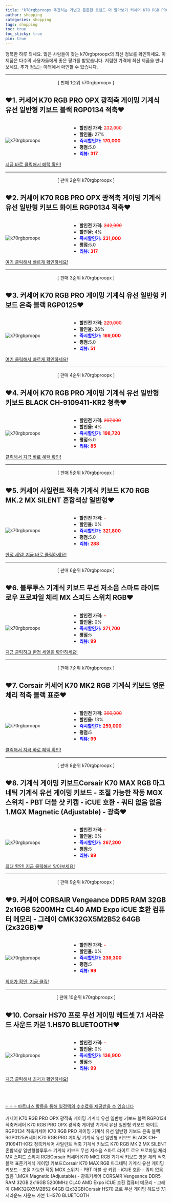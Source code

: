 ```yaml
---
title: "k70rgbproopx 추천하는 가볍고 튼튼한 트렌드 더 알아보기 커세어 K70 RGB PRO OPX"
author: shopping
categories: shopping
tags: shopping
toc: true
toc_sticky: true
pin: true
---
```

행복한 하루 되세요. 많은 사람들이 찾는 k70rgbproopx의 최신 정보를 확인하세요. 이 제품은 다수의 사용자들에게 좋은 평가를 받았습니다. 저렴한 가격에 최신 제품을 만나보세요. 추가 정보는 아래에서 확인할 수 있습니다.

---
<p class="toplist" style="margin: 0 auto; display: block; width: fit-content;">[ 판매 1순위 k70rgbproopx ]</p>

<h2><strong>❤️1. 커세어 K70 RGB PRO OPX 광적축 게이밍 기계식 유선 일반형 키보드 블랙 RGP0134 적축❤️</strong></h2>

<div style="display: flex; align-items: center;">
    <div style="flex: 0.4;">
        <img src="https://thumbnail10.coupangcdn.com/thumbnails/remote/230x230ex/image/rs_quotation_api/axmmu1gb/8e251878ab644d98b67983c91b022966.jpg" alt="k70rgbproopx" style="max-width: 100%;">
    </div>
    <div style="flex: 0.6; margin-left: 10px;">
        <ul>
            <li><strong>할인전 가격:</strong> <del style="color: red;">232,990</del></li>
            <li><strong>할인율:</strong> 27%</li>
            <li><span style='color:blue'><strong>즉시할인가:</strong></span> <span style='color:red'><strong>170,000</strong></span></li>
            <li><strong>평점:</strong>5.0</li>
            <li><span style='color:blue'><strong>리뷰:</strong></span> <span style='color:red'><strong>317</strong></span></li>
        </ul>
    </div>
</div>
<div class="center">
    <a href="https://William4Davisa.github.io?lptag=AF9450613&subid=githubio&pageKey=6932760265&traceid=V0-153&itemId=16780752180&vendorItemId=83961780241" class="myButton">
        지금 바로 클릭해서 혜택 확인!
    </a>
</div>


---
<p class="toplist" style="margin: 0 auto; display: block; width: fit-content;">[ 판매 2순위 k70rgbproopx ]</p>

<h2><strong>❤️2. 커세어 K70 RGB PRO OPX 광적축 게이밍 기계식 유선 일반형 키보드 화이트 RGP0134 적축❤️</strong></h2>

<div style="display: flex; align-items: center;">
    <div style="flex: 0.4;">
        <img src="https://thumbnail9.coupangcdn.com/thumbnails/remote/230x230ex/image/rs_quotation_api/yt9neztn/c76d7385e7904b90a7a101313d84bbdd.jpg" alt="k70rgbproopx" style="max-width: 100%;">
    </div>
    <div style="flex: 0.6; margin-left: 10px;">
        <ul>
            <li><strong>할인전 가격:</strong> <del style="color: red;">242,990</del></li>
            <li><strong>할인율:</strong> 4%</li>
            <li><span style='color:blue'><strong>즉시할인가:</strong></span> <span style='color:red'><strong>231,000</strong></span></li>
            <li><strong>평점:</strong>5.0</li>
            <li><span style='color:blue'><strong>리뷰:</strong></span> <span style='color:red'><strong>317</strong></span></li>
        </ul>
    </div>
</div>
<div class="center">
    <a href="https://William4Davisa.github.io?lptag=AF9450613&subid=githubio&pageKey=6932760265&traceid=V0-153&itemId=16780752178&vendorItemId=83961780234" class="myButton">
        여기 클릭해서 빠르게 확인하세요!
    </a>
</div>


---
<p class="toplist" style="margin: 0 auto; display: block; width: fit-content;">[ 판매 3순위 k70rgbproopx ]</p>

<h2><strong>❤️3. 커세어 K70 RGB PRO 게이밍 기계식 유선 일반형 키보드 은축 블랙 RGP0125❤️</strong></h2>

<div style="display: flex; align-items: center;">
    <div style="flex: 0.4;">
        <img src="https://thumbnail7.coupangcdn.com/thumbnails/remote/230x230ex/image/rs_quotation_api/qfo6xivl/bd084275b165420bab519b6f719d1eb5.jpg" alt="k70rgbproopx" style="max-width: 100%;">
    </div>
    <div style="flex: 0.6; margin-left: 10px;">
        <ul>
            <li><strong>할인전 가격:</strong> <del style="color: red;">229,000</del></li>
            <li><strong>할인율:</strong> 26%</li>
            <li><span style='color:blue'><strong>즉시할인가:</strong></span> <span style='color:red'><strong>169,000</strong></span></li>
            <li><strong>평점:</strong>5.0</li>
            <li><span style='color:blue'><strong>리뷰:</strong></span> <span style='color:red'><strong>51</strong></span></li>
        </ul>
    </div>
</div>
<div class="center">
    <a href="https://William4Davisa.github.io?lptag=AF9450613&subid=githubio&pageKey=6713983699&traceid=V0-153&itemId=15596255268&vendorItemId=82815051920" class="myButton">
        여기 클릭해서 빠르게 확인하세요!
    </a>
</div>


---
<p class="toplist" style="margin: 0 auto; display: block; width: fit-content;">[ 판매 4순위 k70rgbproopx ]</p>

<h2><strong>❤️4. 커세어 K70 RGB PRO 게이밍 기계식 유선 일반형 키보드 BLACK CH-9109411-KR2 청축❤️</strong></h2>

<div style="display: flex; align-items: center;">
    <div style="flex: 0.4;">
        <img src="https://thumbnail9.coupangcdn.com/thumbnails/remote/230x230ex/image/retail/images/2023/08/23/15/5/286241d3-a109-41d8-b023-6efed8e5c46f.jpg" alt="k70rgbproopx" style="max-width: 100%;">
    </div>
    <div style="flex: 0.6; margin-left: 10px;">
        <ul>
            <li><strong>할인전 가격:</strong> <del style="color: red;">207,000</del></li>
            <li><strong>할인율:</strong> 4%</li>
            <li><span style='color:blue'><strong>즉시할인가:</strong></span> <span style='color:red'><strong>198,720</strong></span></li>
            <li><strong>평점:</strong>5.0</li>
            <li><span style='color:blue'><strong>리뷰:</strong></span> <span style='color:red'><strong>85</strong></span></li>
        </ul>
    </div>
</div>
<div class="center">
    <a href="https://William4Davisa.github.io?lptag=AF9450613&subid=githubio&pageKey=6713793438&traceid=V0-153&itemId=15595350264&vendorItemId=86963400020" class="myButton">
        클릭해서 지금 바로 혜택 확인!
    </a>
</div>


---
<p class="toplist" style="margin: 0 auto; display: block; width: fit-content;">[ 판매 5순위 k70rgbproopx ]</p>

<h2><strong>❤️5. 커세어 사일런트 적축 기계식 키보드 K70 RGB MK.2 MX SILENT 혼합색상 일반형❤️</strong></h2>

<div style="display: flex; align-items: center;">
    <div style="flex: 0.4;">
        <img src="https://thumbnail9.coupangcdn.com/thumbnails/remote/230x230ex/image/vendor_inventory/cc7f/7a0a1995b5f26cc8d49b4b6b620cfa04c3616b1ef3d89512b663ee2131cd.png" alt="k70rgbproopx" style="max-width: 100%;">
    </div>
    <div style="flex: 0.6; margin-left: 10px;">
        <ul>
            <li><strong>할인전 가격:</strong> <del style="color: red;">-</del></li>
            <li><strong>할인율:</strong> 0%</li>
            <li><span style='color:blue'><strong>즉시할인가:</strong></span> <span style='color:red'><strong>321,800</strong></span></li>
            <li><strong>평점:</strong>5.0</li>
            <li><span style='color:blue'><strong>리뷰:</strong></span> <span style='color:red'><strong>288</strong></span></li>
        </ul>
    </div>
</div>
<div class="center">
    <a href="https://William4Davisa.github.io?lptag=AF9450613&subid=githubio&pageKey=143576714&traceid=V0-153&itemId=416993626&vendorItemId=86665732660" class="myButton">
        한정 세일! 지금 바로 클릭하세요!
    </a>
</div>


---
<p class="toplist" style="margin: 0 auto; display: block; width: fit-content;">[ 판매 6순위 k70rgbproopx ]</p>

<h2><strong>❤️6. 블루투스 기계식 키보드 무선 저소음 스마트 라이트 로우 프로파일 체리 MX 스피드 스위치 RGB❤️</strong></h2>

<div style="display: flex; align-items: center;">
    <div style="flex: 0.4;">
        <img src="https://thumbnail7.coupangcdn.com/thumbnails/remote/230x230ex/image/vendor_inventory/bfff/0cd56c1dc8784cc6746f6696ae2a654120f44b7ae1de50369f2a4173286a.jpg" alt="k70rgbproopx" style="max-width: 100%;">
    </div>
    <div style="flex: 0.6; margin-left: 10px;">
        <ul>
            <li><strong>할인전 가격:</strong> <del style="color: red;">-</del></li>
            <li><strong>할인율:</strong> 0%</li>
            <li><span style='color:blue'><strong>즉시할인가:</strong></span> <span style='color:red'><strong>271,700</strong></span></li>
            <li><strong>평점:</strong>5</li>
            <li><span style='color:blue'><strong>리뷰:</strong></span> <span style='color:red'><strong>99</strong></span></li>
        </ul>
    </div>
</div>
<div class="center">
    <a href="https://William4Davisa.github.io?lptag=AF9450613&subid=githubio&pageKey=7367101979&traceid=V0-153&itemId=18994613418&vendorItemId=87191257612" class="myButton">
        지금 클릭하고 한정 세일을 확인하세요!
    </a>
</div>


---
<p class="toplist" style="margin: 0 auto; display: block; width: fit-content;">[ 판매 7순위 k70rgbproopx ]</p>

<h2><strong>❤️7. Corsair 커세어 K70 MK2 RGB 기계식 키보드 영문 체리 적축 블랙 표준❤️</strong></h2>

<div style="display: flex; align-items: center;">
    <div style="flex: 0.4;">
        <img src="https://thumbnail9.coupangcdn.com/thumbnails/remote/230x230ex/image/vendor_inventory/2e4e/374d4a35a0fc48bdd6167fe41e9b0c483a5b6db4c921e6d859261d2a3497.jpg" alt="k70rgbproopx" style="max-width: 100%;">
    </div>
    <div style="flex: 0.6; margin-left: 10px;">
        <ul>
            <li><strong>할인전 가격:</strong> <del style="color: red;">300,000</del></li>
            <li><strong>할인율:</strong> 13%</li>
            <li><span style='color:blue'><strong>즉시할인가:</strong></span> <span style='color:red'><strong>259,000</strong></span></li>
            <li><strong>평점:</strong>5</li>
            <li><span style='color:blue'><strong>리뷰:</strong></span> <span style='color:red'><strong>99</strong></span></li>
        </ul>
    </div>
</div>
<div class="center">
    <a href="https://William4Davisa.github.io?lptag=AF9450613&subid=githubio&pageKey=2359256458&traceid=V0-153&itemId=4094795451&vendorItemId=72078774205" class="myButton">
        클릭해서 지금 바로 혜택 확인!
    </a>
</div>


---
<p class="toplist" style="margin: 0 auto; display: block; width: fit-content;">[ 판매 8순위 k70rgbproopx ]</p>

<h2><strong>❤️8. 기계식 게이밍 키보드Corsair K70 MAX RGB 마그네틱 기계식 유선 게이밍 키보드 - 조절 가능한 작동 MGX 스위치 - PBT 더블 샷 키캡 - iCUE 호환 - 쿼티 없음 없음 1.MGX Magnetic (Adjustable) - 광축❤️</strong></h2>

<div style="display: flex; align-items: center;">
    <div style="flex: 0.4;">
        <img src="https://thumbnail8.coupangcdn.com/thumbnails/remote/230x230ex/image/vendor_inventory/607f/c59480230bd3100a7b5e20dc4461040656d1c72e4f92346c3f6aad842c35.jpg" alt="k70rgbproopx" style="max-width: 100%;">
    </div>
    <div style="flex: 0.6; margin-left: 10px;">
        <ul>
            <li><strong>할인전 가격:</strong> <del style="color: red;">-</del></li>
            <li><strong>할인율:</strong> 0%</li>
            <li><span style='color:blue'><strong>즉시할인가:</strong></span> <span style='color:red'><strong>267,200</strong></span></li>
            <li><strong>평점:</strong>5</li>
            <li><span style='color:blue'><strong>리뷰:</strong></span> <span style='color:red'><strong>99</strong></span></li>
        </ul>
    </div>
</div>
<div class="center">
    <a href="https://William4Davisa.github.io?lptag=AF9450613&subid=githubio&pageKey=7880096378&traceid=V0-153&itemId=21548024135&vendorItemId=90744135239" class="myButton">
        최대 할인! 지금 클릭해서 알아보세요!
    </a>
</div>


---
<p class="toplist" style="margin: 0 auto; display: block; width: fit-content;">[ 판매 9순위 k70rgbproopx ]</p>

<h2><strong>❤️9. 커세어 CORSAIR Vengeance DDR5 RAM 32GB 2x16GB 5200MHz CL40 AMD Expo iCUE 호환 컴퓨터 메모리 - 그레이 CMK32GX5M2B52 64GB (2x32GB)❤️</strong></h2>

<div style="display: flex; align-items: center;">
    <div style="flex: 0.4;">
        <img src="https://thumbnail6.coupangcdn.com/thumbnails/remote/230x230ex/image/vendor_inventory/b19e/a43cddd88fd75e1de418f856cbfaed8930566c851e730043727fc2869267.jpg" alt="k70rgbproopx" style="max-width: 100%;">
    </div>
    <div style="flex: 0.6; margin-left: 10px;">
        <ul>
            <li><strong>할인전 가격:</strong> <del style="color: red;">-</del></li>
            <li><strong>할인율:</strong> 0%</li>
            <li><span style='color:blue'><strong>즉시할인가:</strong></span> <span style='color:red'><strong>239,300</strong></span></li>
            <li><strong>평점:</strong>5</li>
            <li><span style='color:blue'><strong>리뷰:</strong></span> <span style='color:red'><strong>99</strong></span></li>
        </ul>
    </div>
</div>
<div class="center">
    <a href="https://William4Davisa.github.io?lptag=AF9450613&subid=githubio&pageKey=7343349701&traceid=V0-153&itemId=20882862517&vendorItemId=90757472317" class="myButton">
        최저가 확인, 지금 클릭!
    </a>
</div>


---
<p class="toplist" style="margin: 0 auto; display: block; width: fit-content;">[ 판매 10순위 k70rgbproopx ]</p>

<h2><strong>❤️10. Corsair HS70 프로 무선 게이밍 헤드셋 7.1 서라운드 사운드 카본 1.HS70 BLUETOOTH❤️</strong></h2>

<div style="display: flex; align-items: center;">
    <div style="flex: 0.4;">
        <img src="https://thumbnail8.coupangcdn.com/thumbnails/remote/230x230ex/image/vendor_inventory/4d15/ddc4572fa05842ed604a05571ce7910ac832d01a1532a4aeabafae7f3b4b.jpg" alt="k70rgbproopx" style="max-width: 100%;">
    </div>
    <div style="flex: 0.6; margin-left: 10px;">
        <ul>
            <li><strong>할인전 가격:</strong> <del style="color: red;">-</del></li>
            <li><strong>할인율:</strong> 0%</li>
            <li><span style='color:blue'><strong>즉시할인가:</strong></span> <span style='color:red'><strong>136,900</strong></span></li>
            <li><strong>평점:</strong>5</li>
            <li><span style='color:blue'><strong>리뷰:</strong></span> <span style='color:red'><strong>99</strong></span></li>
        </ul>
    </div>
</div>
<div class="center">
    <a href="https://William4Davisa.github.io?lptag=AF9450613&subid=githubio&pageKey=7880051899&traceid=V0-153&itemId=21547826625&vendorItemId=89133803946" class="myButton">
        지금 클릭해서 최저가 확인하세요!
    </a>
</div>

<br><br><br>[💦 💦 💦 파트너스 활동을 통해 일정액의 수수료를 제공받을 수 있습니다](https://link.coupang.com/a/bcpT2c)<br><br>커세어 K70 RGB PRO OPX 광적축 게이밍 기계식 유선 일반형 키보드 블랙 RGP0134 적축커세어 K70 RGB PRO OPX 광적축 게이밍 기계식 유선 일반형 키보드 화이트 RGP0134 적축커세어 K70 RGB PRO 게이밍 기계식 유선 일반형 키보드 은축 블랙 RGP0125커세어 K70 RGB PRO 게이밍 기계식 유선 일반형 키보드 BLACK CH-9109411-KR2 청축커세어 사일런트 적축 기계식 키보드 K70 RGB MK.2 MX SILENT 혼합색상 일반형블루투스 기계식 키보드 무선 저소음 스마트 라이트 로우 프로파일 체리 MX 스피드 스위치 RGBCorsair 커세어 K70 MK2 RGB 기계식 키보드 영문 체리 적축 블랙 표준기계식 게이밍 키보드Corsair K70 MAX RGB 마그네틱 기계식 유선 게이밍 키보드 - 조절 가능한 작동 MGX 스위치 - PBT 더블 샷 키캡 - iCUE 호환 - 쿼티 없음 없음 1.MGX Magnetic (Adjustable) - 광축커세어 CORSAIR Vengeance DDR5 RAM 32GB 2x16GB 5200MHz CL40 AMD Expo iCUE 호환 컴퓨터 메모리 - 그레이 CMK32GX5M2B52 64GB (2x32GB)Corsair HS70 프로 무선 게이밍 헤드셋 7.1 서라운드 사운드 카본 1.HS70 BLUETOOTH